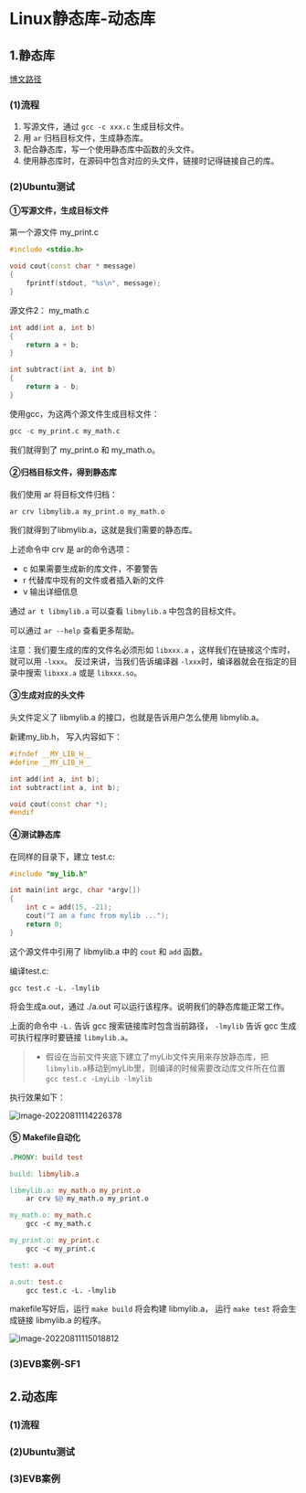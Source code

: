# Linux静态库-动态库

## 1.静态库

[博文路径](https://www.cnblogs.com/jiqingwu/p/4325382.html)

### (1)流程

1. 写源文件，通过 `gcc -c xxx.c` 生成目标文件。
2. 用 `ar` 归档目标文件，生成静态库。
3. 配合静态库，写一个使用静态库中函数的头文件。
4. 使用静态库时，在源码中包含对应的头文件，链接时记得链接自己的库。

### (2)Ubuntu测试

#### ①写源文件，生成目标文件

第一个源文件 my_print.c

```cpp
#include <stdio.h>

void cout(const char * message)
{
    fprintf(stdout, "%s\n", message);
}
```

源文件2： my_math.c

```cpp
int add(int a, int b)
{
    return a + b;
}

int subtract(int a, int b)
{
    return a - b;
}
```

使用gcc，为这两个源文件生成目标文件：

```r
gcc -c my_print.c my_math.c
```

我们就得到了 my_print.o 和 my_math.o。

#### ②归档目标文件，得到静态库

我们使用 ar 将目标文件归档：

```undefined
ar crv libmylib.a my_print.o my_math.o
```

我们就得到了libmylib.a，这就是我们需要的静态库。

上述命令中 crv 是 ar的命令选项：

- c 如果需要生成新的库文件，不要警告
- r 代替库中现有的文件或者插入新的文件
- v 输出详细信息

通过 `ar t libmylib.a` 可以查看 `libmylib.a` 中包含的目标文件。

可以通过 `ar --help` 查看更多帮助。

注意：我们要生成的库的文件名必须形如 `libxxx.a` ，这样我们在链接这个库时，就可以用 `-lxxx`。
反过来讲，当我们告诉编译器 `-lxxx`时，编译器就会在指定的目录中搜索 `libxxx.a` 或是 `libxxx.so`。



#### ③生成对应的头文件

头文件定义了 libmylib.a 的接口，也就是告诉用户怎么使用 libmylib.a。

新建my_lib.h， 写入内容如下：

```cpp
#ifndef __MY_LIB_H__
#define __MY_LIB_H__

int add(int a, int b);
int subtract(int a, int b);

void cout(const char *);
#endif
```

#### ④测试静态库

在同样的目录下，建立 test.c:

```cpp
#include "my_lib.h"

int main(int argc, char *argv[])
{
    int c = add(15, -21);
    cout("I am a func from mylib ...");
    return 0;
}
```

这个源文件中引用了 libmylib.a 中的 `cout` 和 `add` 函数。

编译test.c:

```x86asm
gcc test.c -L. -lmylib
```

将会生成a.out，通过 ./a.out 可以运行该程序。说明我们的静态库能正常工作。

上面的命令中 `-L.` 告诉 gcc 搜索链接库时包含当前路径， `-lmylib` 告诉 gcc 生成可执行程序时要链接 `libmylib.a`。

> - 假设在当前文件夹底下建立了myLib文件夹用来存放静态库，把`libmylib.a`移动到myLib里，则编译的时候需要改动库文件所在位置`gcc test.c -LmyLib -lmylib`

执行效果如下：

 ![image-20220811114226378](https://pic-1304959529.cos.ap-guangzhou.myqcloud.com/DB/image-20220811114226378.png)

#### ⑤ Makefile自动化

```makefile
.PHONY: build test

build: libmylib.a

libmylib.a: my_math.o my_print.o
	ar crv $@ my_math.o my_print.o

my_math.o: my_math.c
	gcc -c my_math.c

my_print.o: my_print.c
	gcc -c my_print.c

test: a.out

a.out: test.c
	gcc test.c -L. -lmylib
```

makefile写好后，运行 `make build` 将会构建 libmylib.a， 运行 `make test` 将会生成链接 libmylib.a 的程序。

 ![image-20220811115018812](https://pic-1304959529.cos.ap-guangzhou.myqcloud.com/DB/image-20220811115018812.png)

### (3)EVB案例-SF1



## 2.动态库

### (1)流程



### (2)Ubuntu测试



### (3)EVB案例







